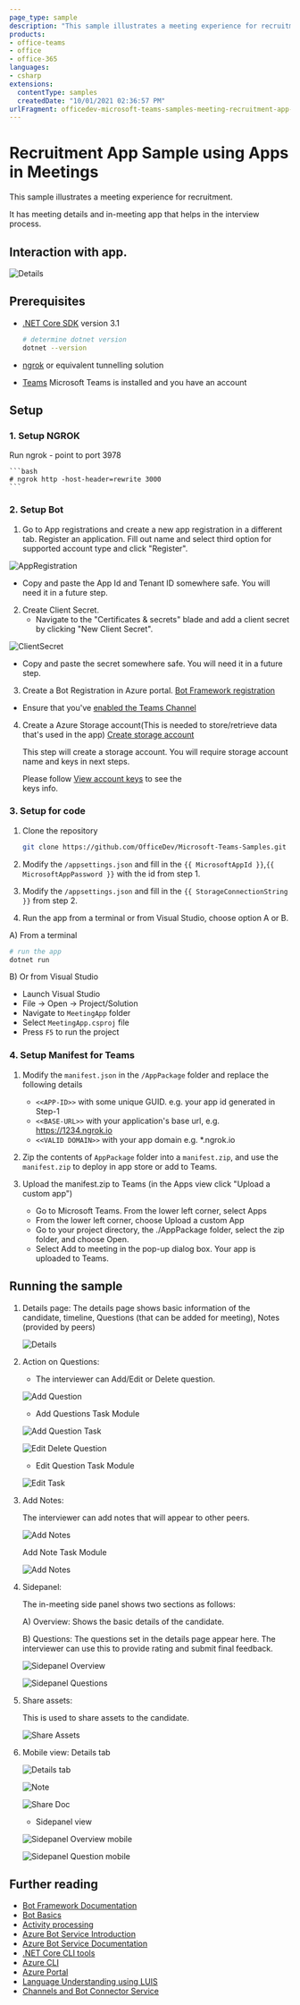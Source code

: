 ```yaml
---
page_type: sample
description: "This sample illustrates a meeting experience for recruitment scenario using Apps In Meetings."
products:
- office-teams
- office
- office-365
languages:
- csharp
extensions:
  contentType: samples
  createdDate: "10/01/2021 02:36:57 PM"
urlFragment: officedev-microsoft-teams-samples-meeting-recruitment-app-csharp
---
```


# Recruitment App Sample using Apps in Meetings

This sample illustrates a meeting experience for recruitment.

It has meeting details and in-meeting app that helps in the interview process.

## Interaction with app.

![Details](MeetingApp/Images/meetingrecruitment.gif)

## Prerequisites

- [.NET Core SDK](https://dotnet.microsoft.com/download) version 3.1

  ```bash
  # determine dotnet version
  dotnet --version
  ```
- [ngrok](https://ngrok.com/) or equivalent tunnelling solution
- [Teams](https://teams.microsoft.com) Microsoft Teams is installed and you have an account


## Setup

### 1. Setup NGROK

Run ngrok - point to port 3978

    ```bash
    # ngrok http -host-header=rewrite 3000
    ```

### 2. Setup Bot

1) Go to App registrations and create a new app registration in a different tab.
Register an application.
Fill out name and select third option for supported account type and click "Register".

![AppRegistration](MeetingApp/Images/AppRegistration.png)

* Copy and paste the App Id and Tenant ID somewhere safe. You will need it in a future step.

2) Create Client Secret.
   * Navigate to the "Certificates & secrets" blade and add a client secret by clicking "New Client Secret".

![ClientSecret](MeetingApp/Images/clientsecret.png) 

* Copy and paste the secret somewhere safe. You will need it in a future step.

3) Create a Bot Registration in Azure portal. [Bot Framework registration](https://docs.microsoft.com/en-us/azure/bot-service/bot-builder-authentication?view=azure-bot-service-4.0&tabs=csharp%2Caadv2#create-the-resource)

- Ensure that you've [enabled the Teams Channel](https://docs.microsoft.com/en-us/azure/bot-service/channel-connect-teams?view=azure-bot-service-4.0)
    
4) Create a Azure Storage account(This is needed to store/retrieve data that's used in the app) 
  [Create storage account](https://docs.microsoft.com/en-us/azure/storage/common/storage-account-create?tabs=azure-portal)

   This step will create a storage account. You will require storage account name and keys in next steps.
  
   Please follow [View account keys](https://docs.microsoft.com/en-us/azure/storage/common/storage-account-keys-manage?tabs=azure-portal#view-account-access-keys) to see the   
   keys info.

### 3. Setup for code   

1) Clone the repository
   ```bash
   git clone https://github.com/OfficeDev/Microsoft-Teams-Samples.git
   ```

2) Modify the `/appsettings.json` and fill in the `{{ MicrosoftAppId }}`,`{{ MicrosoftAppPassword }}` with the id from step 1.

3) Modify the `/appsettings.json` and fill in the `{{ StorageConnectionString }}` from step 2.

4) Run the app from a terminal or from Visual Studio, choose option A or B.

  A) From a terminal

  ```bash
  # run the app
  dotnet run
  ```

  B) Or from Visual Studio

  - Launch Visual Studio
  - File -> Open -> Project/Solution
  - Navigate to `MeetingApp` folder
  - Select `MeetingApp.csproj` file
  - Press `F5` to run the project

### 4. Setup Manifest for Teams  
   
1) Modify the `manifest.json` in the `/AppPackage` folder and replace the following details
   - `<<APP-ID>>` with some unique GUID. e.g. your app id generated in Step-1 
   - `<<BASE-URL>>` with your application's base url, e.g. https://1234.ngrok.io
   - `<<VALID DOMAIN>>` with your app domain e.g. *.ngrok.io

2) Zip the contents of `AppPackage` folder into a `manifest.zip`, and use the `manifest.zip` to deploy in app store or add to Teams.

3) Upload the manifest.zip to Teams (in the Apps view click "Upload a custom app")
   - Go to Microsoft Teams. From the lower left corner, select Apps
   - From the lower left corner, choose Upload a custom App
   - Go to your project directory, the ./AppPackage folder, select the zip folder, and choose Open.
   - Select Add to meeting in the pop-up dialog box. Your app is uploaded to Teams.

## Running the sample

1) Details page:
   The details page shows basic information of the candidate, timeline, Questions (that can be added for meeting), Notes (provided by peers)

   ![Details](MeetingApp/Images/details.png)

2) Action on Questions:
   
   - The interviewer can Add/Edit or Delete question.

   ![Add Question](MeetingApp/Images/add_question.png)

   - Add Questions Task Module
   
   ![Add Question Task](MeetingApp/Images/add_task.png)

   ![Edit Delete Question](MeetingApp/Images/edit_questions.png)

   - Edit Question Task Module
   
   ![Edit Task](MeetingApp/Images/edit_task.png)

3) Add Notes:
   
   The interviewer can add notes that will appear to other peers.

   ![Add Notes](MeetingApp/Images/add_note.png)

   Add Note Task Module
  
   ![Add Notes](MeetingApp/Images/add_note_task.png)

4) Sidepanel:
    
    The in-meeting side panel shows two sections as follows:
    
    A) Overview: Shows the basic details of the candidate.
    
    B) Questions: The questions set in the details page appear here. The interviewer can use this to provide rating and submit final feedback.

    ![Sidepanel Overview](MeetingApp/Images/sidepanel_overview.png)

    ![Sidepanel Questions](MeetingApp/Images/sidepanel_questions.png)

5) Share assets:

   This is used to share assets to the candidate.
   
   ![Share Assets](MeetingApp/Images/share_assets.png)

6) Mobile view: Details tab

   ![Details tab](Images/details_tab_mobile.png)

   ![Note](MeetingApp/Images/Note_mobile.png)

   ![Share Doc](MeetingApp/Images/ShareDoc_mobile.png)
   
   - Sidepanel view
   
   ![Sidepanel Overview mobile](MeetingApp/Images/sidepanel_mobile.png)

   ![Sidepanel Question mobile](MeetingApp/Images/question_mobile.png)


## Further reading

- [Bot Framework Documentation](https://docs.botframework.com)
- [Bot Basics](https://docs.microsoft.com/azure/bot-service/bot-builder-basics?view=azure-bot-service-4.0)
- [Activity processing](https://docs.microsoft.com/en-us/azure/bot-service/bot-builder-concept-activity-processing?view=azure-bot-service-4.0)
- [Azure Bot Service Introduction](https://docs.microsoft.com/azure/bot-service/bot-service-overview-introduction?view=azure-bot-service-4.0)
- [Azure Bot Service Documentation](https://docs.microsoft.com/azure/bot-service/?view=azure-bot-service-4.0)
- [.NET Core CLI tools](https://docs.microsoft.com/en-us/dotnet/core/tools/?tabs=netcore2x)
- [Azure CLI](https://docs.microsoft.com/cli/azure/?view=azure-cli-latest)
- [Azure Portal](https://portal.azure.com)
- [Language Understanding using LUIS](https://docs.microsoft.com/en-us/azure/cognitive-services/luis/)
- [Channels and Bot Connector Service](https://docs.microsoft.com/en-us/azure/bot-service/bot-concepts?view=azure-bot-service-4.0)

